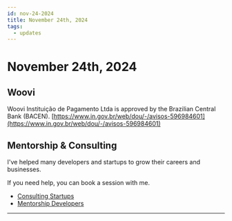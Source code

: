 ```yaml
---
id: nov-24-2024
title: November 24th, 2024
tags:
  - updates
---
```


# November 24th, 2024

## Woovi

Woovi Instituição de Pagamento Ltda is approved by the Brazilian Central Bank (BACEN). [https://www.in.gov.br/web/dou/-/avisos-596984601](https://www.in.gov.br/web/dou/-/avisos-596984601)

## Mentorship & Consulting

I've helped many developers and startups to grow their careers and businesses.

If you need help, you can book a session with me.

- [Consulting Startups](../../../paid-consulting-startups.mdx)
- [Mentorship Developers](../../../paid-mentorship-developers.mdx)

---
